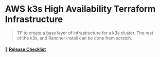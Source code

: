 # AWS k3s High Availability Terraform Infrastructure

>TF to create a base layer of infrastructure for a k3s cluster. The rest of the k3s, and Rancher install can be done from scratch.

#### 📝 [Release Checklist](./markdown/release-checks.md)
